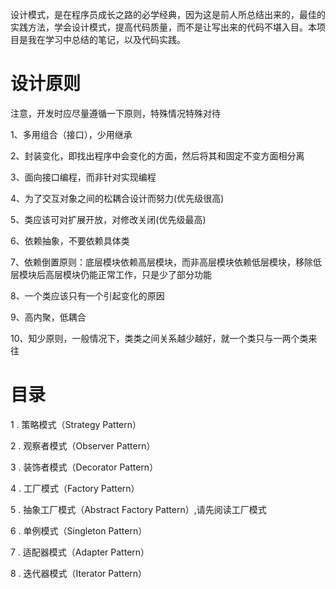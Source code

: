 设计模式，是在程序员成长之路的必学经典，因为这是前人所总结出来的，最佳的实践方法，学会设计模式，提高代码质量，而不是让写出来的代码不堪入目。本项目是我在学习中总结的笔记，以及代码实践。

# 设计原则

注意，开发时应尽量遵循一下原则，特殊情况特殊对待

1、多用组合（接口），少用继承

2、封装变化，即找出程序中会变化的方面，然后将其和固定不变方面相分离

3、面向接口编程，而非针对实现编程

4、为了交互对象之间的松耦合设计而努力(优先级很高)

5、类应该可对扩展开放，对修改关闭(优先级最高)

6、依赖抽象，不要依赖具体类

7、依赖倒置原则：底层模块依赖高层模块，而非高层模块依赖低层模块，移除低层模块后高层模块仍能正常工作，只是少了部分功能

8、一个类应该只有一个引起变化的原因

9、高内聚，低耦合

10、知少原则，一般情况下，类类之间关系越少越好，就一个类只与一两个类来往

# 目录

1 . 策略模式（Strategy Pattern） 

2 . 观察者模式（Observer Pattern）

3 . 装饰者模式（Decorator Pattern）

4 . 工厂模式（Factory Pattern）

5 . 抽象工厂模式（Abstract Factory Pattern）,请先阅读工厂模式

6 . 单例模式（Singleton Pattern）

7 . 适配器模式（Adapter Pattern）

8 . 迭代器模式（Iterator Pattern）